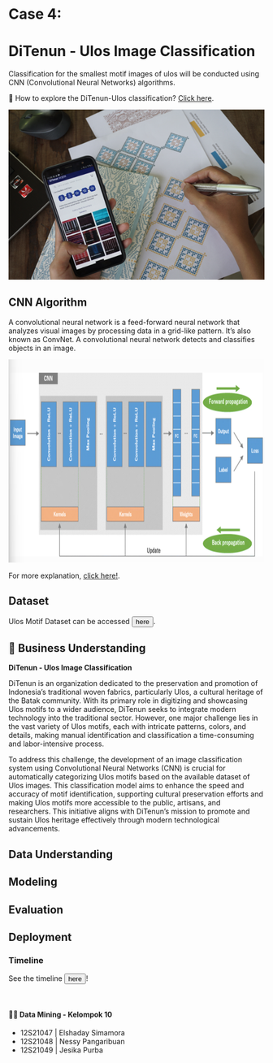 # Case 4: 
# DiTenun - Ulos Image Classification 
Classification for the smallest motif images of ulos will be conducted using CNN (Convolutional Neural Networks) algorithms.

🚀 How to explore the DiTenun-Ulos classification? [Click here](). 

<div align="center">
  <img src="Picture/DiTenun.png" alt="DiTenun Logo" width="800"/>
</div>

## CNN Algorithm
A convolutional neural network is a feed-forward neural network that analyzes visual images by processing data in a grid-like pattern. It’s also known as ConvNet. A convolutional neural network detects and classifies objects in an image.

<div align="center">
 <img src="Picture/CNN overview.png" height="400" width="800"/>
</div>

For more explanation, [click here!](https://insightsimaging.springeropen.com/articles/10.1007/s13244-018-0639-9). 

## Dataset
Ulos Motif Dataset can be accessed <a
    href="Dataset"> <button>here</button></a>.

## 📑 Business Understanding
**DiTenun - Ulos Image Classification**

DiTenun is an organization dedicated to the preservation and promotion of Indonesia’s traditional woven fabrics, particularly Ulos, a cultural heritage of the Batak community. With its primary role in digitizing and showcasing Ulos motifs to a wider audience, DiTenun seeks to integrate modern technology into the traditional sector. However, one major challenge lies in the vast variety of Ulos motifs, each with intricate patterns, colors, and details, making manual identification and classification a time-consuming and labor-intensive process.

To address this challenge, the development of an image classification system using Convolutional Neural Networks (CNN) is crucial for automatically categorizing Ulos motifs based on the available dataset of Ulos images. This classification model aims to enhance the speed and accuracy of motif identification, supporting cultural preservation efforts and making Ulos motifs more accessible to the public, artisans, and researchers. This initiative aligns with DiTenun’s mission to promote and sustain Ulos heritage effectively through modern technological advancements.

## Data Understanding

## Modeling


## Evaluation


## Deployment

### Timeline
See the timeline <a
    href="https://docs.google.com/spreadsheets/d/1VXhPiIWqko85sHdpUdVkVoxPtRhJi3Kr-K-TBdkKMRg/edit?usp=sharing">
    <button>here</button></a>!<br />

<br />

#### 🧞‍♂ Data Mining - Kelompok 10

- 12S21047 | Elshaday Simamora
- 12S21048 | Nessy Pangaribuan
- 12S21049 | Jesika Purba

